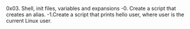 0x03. Shell, init files, variables and expansions
-0. Create a script that creates an alias.
-1.Create a script that prints hello user, where user is the current Linux user.
